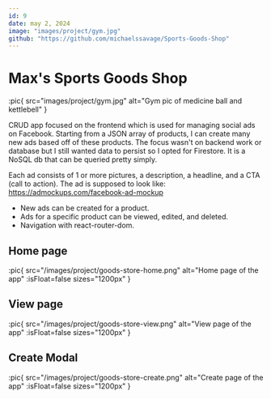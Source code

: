 ```yaml
---
id: 9
date: may 2, 2024
image: "images/project/gym.jpg"
github: "https://github.com/michaelssavage/Sports-Goods-Shop"
---
```


# Max's Sports Goods Shop

:pic{ src="images/project/gym.jpg" alt="Gym pic of medicine ball and kettlebell" }

CRUD app focused on the frontend which is used for managing social ads on Facebook. Starting from a JSON array of products, I can create many new ads based off of these products. The focus wasn't on backend work or database but I still wanted data to persist so I opted for Firestore. It is a NoSQL db that can be queried pretty simply.

Each ad consists of 1 or more pictures, a description, a headline, and a CTA (call to action). The ad is supposed to look like: https://admockups.com/facebook-ad-mockup

- New ads can be created for a product.
- Ads for a specific product can be viewed, edited, and deleted.
- Navigation with react-router-dom.

## Home page

:pic{ src="/images/project/goods-store-home.png" alt="Home page of the app" :isFloat=false sizes="1200px" }

## View page

:pic{ src="/images/project/goods-store-view.png" alt="View page of the app" :isFloat=false sizes="1200px" }

## Create Modal

:pic{ src="/images/project/goods-store-create.png" alt="Create page of the app" :isFloat=false sizes="1200px" }
